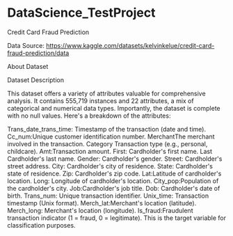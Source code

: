 # DataScience_TestProject
Credit Card Fraud Prediction

Data Source: https://www.kaggle.com/datasets/kelvinkelue/credit-card-fraud-prediction/data

About Dataset

Dataset Description

This dataset offers a variety of attributes valuable for comprehensive analysis. It contains 555,719 instances and 22 attributes, a mix of categorical and numerical data types. Importantly, the dataset is complete with no null values. Here's a breakdown of the attributes:

Trans_date_trans_time: Timestamp of the transaction (date and time).
Cc_num:Unique customer identification number.
MerchantThe merchant involved in the transaction.
Category Transaction type (e.g., personal, childcare).
Amt:Transaction amount.
First: Cardholder's first name.
Last Cardholder's last name.
Gender: Cardholder's gender.
Street: Cardholder's street address.
City: Cardholder's city of residence.
State: Cardholder's state of residence.
Zip: Cardholder's zip code.
Lat:Latitude of cardholder's location.
Long: Longitude of cardholder's location.
City_pop:Population of the cardholder's city.
Job:Cardholder's job title.
Dob: Cardholder's date of birth.
Trans_num: Unique transaction identifier.
Unix_time: Transaction timestamp (Unix format).
Merch_lat:Merchant's location (latitude).
Merch_long: Merchant's location (longitude).
Is_fraud:Fraudulent transaction indicator (1 = fraud, 0 = legitimate). This is the target variable for classification purposes.

